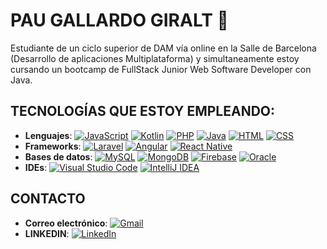 # PAU GALLARDO GIRALT 👋
Estudiante de un ciclo superior de DAM vía online en la Salle de Barcelona (Desarrollo de aplicaciones Multiplataforma) y simultaneamente estoy cursando un bootcamp de FullStack Junior Web Software Developer con Java. 

## TECNOLOGÍAS QUE ESTOY EMPLEANDO:

- **Lenguajes**: [![JavaScript](https://img.shields.io/badge/JavaScript-F7DF1E?logo=javascript&logoColor=000)](#) [![Kotlin](https://img.shields.io/badge/Kotlin-%237F52FF.svg?logo=kotlin&logoColor=white)](#) [![PHP](https://img.shields.io/badge/php-%23777BB4.svg?&logo=php&logoColor=white)](#) [![Java](https://img.shields.io/badge/Java-%23ED8B00.svg?logo=openjdk&logoColor=white)](#) [![HTML](https://img.shields.io/badge/HTML-%23E34F26.svg?logo=html5&logoColor=white)](#) 	[![CSS](https://img.shields.io/badge/CSS-1572B6?logo=css3&logoColor=fff)](#)
- **Frameworks**: [![Laravel](https://img.shields.io/badge/Laravel-%23FF2D20.svg?logo=laravel&logoColor=white)](#) [![Angular](https://img.shields.io/badge/Angular-%23DD0031.svg?logo=angular&logoColor=white)](#) 	[![React Native](https://img.shields.io/badge/React_Native-%2320232a.svg?logo=react&logoColor=%2361DAFB)](#) 
- **Bases de datos**: [![MySQL](https://img.shields.io/badge/MySQL-4479A1?logo=mysql&logoColor=fff)](#) [![MongoDB](https://img.shields.io/badge/MongoDB-%234ea94b.svg?logo=mongodb&logoColor=white)](#) [![Firebase](https://img.shields.io/badge/Firebase-039BE5?logo=Firebase&logoColor=white)](#) 	[![Oracle](https://custom-icon-badges.demolab.com/badge/Oracle-F80000?logo=oracle&logoColor=fff)](#)  
- **IDEs**: [![Visual Studio Code](https://custom-icon-badges.demolab.com/badge/Visual%20Studio%20Code-0078d7.svg?logo=vsc&logoColor=white)](#) 	[![IntelliJ IDEA](https://img.shields.io/badge/IntelliJIDEA-000000.svg?logo=intellij-idea&logoColor=white)](#) 


## CONTACTO 
- **Correo electrónico**: [![Gmail](https://img.shields.io/badge/Gmail-D14836?logo=gmail&logoColor=white)](mailto:paugallardogiralt@gmail.com)
- **LINKEDIN**: 	[![LinkedIn](https://custom-icon-badges.demolab.com/badge/LinkedIn-0A66C2?logo=linkedin-white&logoColor=fff)](https://www.linkedin.com/in/pau-gallardo-giralt-ba2265266/)







 










<!--
**PauetGG/PauetGG** is a ✨ _special_ ✨ repository because its `README.md` (this file) appears on your GitHub profile.

Here are some ideas to get you started:

- 🔭 I’m currently working on ...
- 🌱 I’m currently learning ...
- 👯 I’m looking to collaborate on ...
- 🤔 I’m looking for help with ...
- 💬 Ask me about ...
- 📫 How to reach me: ...
- 😄 Pronouns: ...
- ⚡ Fun fact: ...
-->
